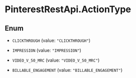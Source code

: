 # PinterestRestApi.ActionType

## Enum


* `CLICKTHROUGH` (value: `"CLICKTHROUGH"`)

* `IMPRESSION` (value: `"IMPRESSION"`)

* `VIDEO_V_50_MRC` (value: `"VIDEO_V_50_MRC"`)

* `BILLABLE_ENGAGEMENT` (value: `"BILLABLE_ENGAGEMENT"`)



